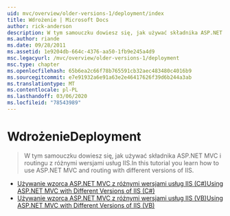 ```yaml
---
uid: mvc/overview/older-versions-1/deployment/index
title: Wdrożenie | Microsoft Docs
author: rick-anderson
description: W tym samouczku dowiesz się, jak używać składnika ASP.NET MVC i routingu z różnymi wersjami usług IIS.
ms.author: riande
ms.date: 09/28/2011
ms.assetid: 1e9204db-664c-4376-aa50-1fb9e245a4d9
msc.legacyurl: /mvc/overview/older-versions-1/deployment
msc.type: chapter
ms.openlocfilehash: 65b6ea2c66f78b765591cb32aec483480c4016b9
ms.sourcegitcommit: e7e91932a6e91a63e2e46417626f39d6b244a3ab
ms.translationtype: MT
ms.contentlocale: pl-PL
ms.lasthandoff: 03/06/2020
ms.locfileid: "78543989"
---
```

# <a name="deployment"></a><span data-ttu-id="7ca64-103">Wdrożenie</span><span class="sxs-lookup"><span data-stu-id="7ca64-103">Deployment</span></span>

> <span data-ttu-id="7ca64-104">W tym samouczku dowiesz się, jak używać składnika ASP.NET MVC i routingu z różnymi wersjami usług IIS.</span><span class="sxs-lookup"><span data-stu-id="7ca64-104">In this tutorial you learn how to use ASP.NET MVC and routing with different versions of IIS.</span></span>

- [<span data-ttu-id="7ca64-105">Używanie wzorca ASP.NET MVC z różnymi wersjami usług IIS (C#)</span><span class="sxs-lookup"><span data-stu-id="7ca64-105">Using ASP.NET MVC with Different Versions of IIS (C#)</span></span>](using-asp-net-mvc-with-different-versions-of-iis-cs.md)
- [<span data-ttu-id="7ca64-106">Używanie wzorca ASP.NET MVC z różnymi wersjami usług IIS (VB)</span><span class="sxs-lookup"><span data-stu-id="7ca64-106">Using ASP.NET MVC with Different Versions of IIS (VB)</span></span>](using-asp-net-mvc-with-different-versions-of-iis-vb.md)
